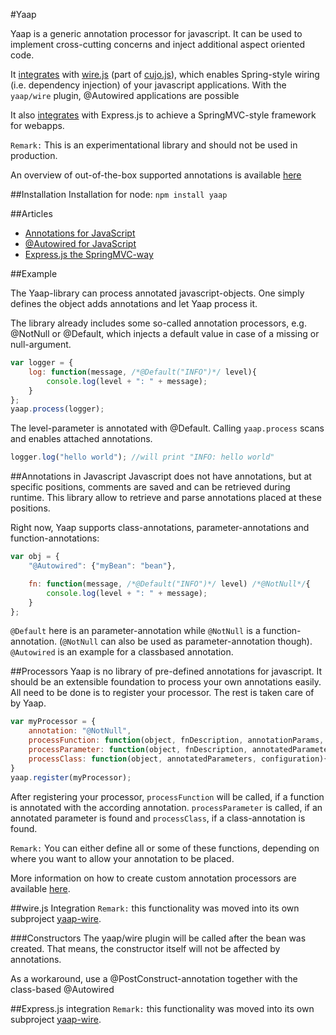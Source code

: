 #Yaap

Yaap is a generic annotation processor for javascript. It can be used to implement cross-cutting concerns and inject additional aspect oriented code.


It [integrates](https://github.com/warmuuh/yaap-wire) with [wire.js](https://github.com/cujojs/wire) (part of [cujo.js](http://cujojs.com)), which enables Spring-style wiring (i.e. dependency injection) of your javascript applications.
With the `yaap/wire` plugin, @Autowired applications are possible

It also [integrates](#expressjs-integration) with Express.js to achieve a SpringMVC-style framework for webapps.

`Remark:` This is an experimentational library and should not be used in production.

An overview of out-of-the-box supported annotations is available [here](annotations.md)

##Installation
Installation for node: `npm install yaap`

##Articles

* [Annotations for JavaScript](http://cubiccow.blogspot.com/2013/02/yaap-annotations-for-javascript.html)
* [@Autowired for JavaScript](http://cubiccow.blogspot.de/2013/02/autowire-for-javascript.html)
* [Express.js the SpringMVC-way](http://cubiccow.blogspot.com/2013/04/expressjs-springmvc-way.html)

##Example

The Yaap-library can process annotated javascript-objects. One simply defines the object adds annotations and let Yaap process it.

The library already includes some so-called annotation processors, e.g. @NotNull or @Default, which injects a default value in case of a missing or null-argument.

```js
var logger = {
	log: function(message, /*@Default("INFO")*/ level){
		console.log(level + ": " + message);
	}
};
yaap.process(logger);
```

The level-parameter is annotated with @Default. Calling <code>yaap.process</code> scans and
enables attached annotations.


```js
logger.log("hello world"); //will print "INFO: hello world"
```

##Annotations in Javascript
Javascript does not have annotations, but at specific positions, comments are saved and can be retrieved during runtime. This library allow to retrieve and parse annotations placed at these positions.

Right now, Yaap supports class-annotations, parameter-annotations and function-annotations:

```js
var obj = {
	"@Autowired": {"myBean": "bean"},

	fn: function(message, /*@Default("INFO")*/ level) /*@NotNull*/{
		console.log(level + ": " + message);
	}
};
```
`@Default` here is an parameter-annotation while `@NotNull` is a function-annotation. (`@NotNull` can also be used as parameter-annotation though).
`@Autowired` is an example for a classbased annotation.



##Processors
Yaap is no library of pre-defined annotations for javascript. It should be an extensible foundation to process
your own annotations easily. All need to be done is to register your processor. The rest is taken care of by Yaap.

```js
var myProcessor = {
	annotation: "@NotNull",
	processFunction: function(object, fnDescription, annotationParams, configuration){...	},
	processParameter: function(object, fnDescription, annotatedParameters, configuration){...},
	processClass: function(object, annotatedParameters, configuration){...}
}
yaap.register(myProcessor);
```

After registering your processor, `processFunction` will be called,
if a function is annotated with the according annotation. `processParameter` is called,
if an annotated parameter is found and `processClass`, if a class-annotation is found.

`Remark:` You can either define all or some of these functions, depending on
where you want to allow your annotation to be placed.

More information on how to create custom annotation processors are available [here](processors.md).

##wire.js Integration
`Remark:` this functionality was moved into its own subproject [yaap-wire](https://github.com/warmuuh/yaap-wire).

###Constructors
The yaap/wire plugin will be called after the bean was created. That means, the constructor itself will not be affected by annotations.

As a workaround, use a @PostConstruct-annotation together with the class-based @Autowired

##Express.js integration
`Remark:` this functionality was moved into its own subproject [yaap-wire](https://github.com/warmuuh/yaap-wire).



